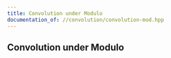 ```yaml
---
title: Convolution under Modulo
documentation_of: //convolution/convolution-mod.hpp
---
```


## Convolution under Modulo